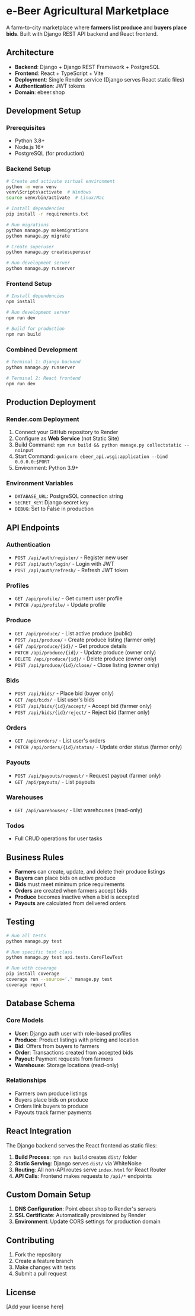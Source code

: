# e-Beer Agricultural Marketplace

A farm-to-city marketplace where **farmers list produce** and **buyers place bids**. Built with Django REST API backend and React frontend.

## Architecture

- **Backend**: Django + Django REST Framework + PostgreSQL
- **Frontend**: React + TypeScript + Vite
- **Deployment**: Single Render service (Django serves React static files)
- **Authentication**: JWT tokens
- **Domain**: ebeer.shop

## Development Setup

### Prerequisites
- Python 3.8+
- Node.js 16+
- PostgreSQL (for production)

### Backend Setup
```bash
# Create and activate virtual environment
python -m venv venv
venv\Scripts\activate  # Windows
source venv/bin/activate  # Linux/Mac

# Install dependencies
pip install -r requirements.txt

# Run migrations
python manage.py makemigrations
python manage.py migrate

# Create superuser
python manage.py createsuperuser

# Run development server
python manage.py runserver
```

### Frontend Setup
```bash
# Install dependencies
npm install

# Run development server
npm run dev

# Build for production
npm run build
```

### Combined Development
```bash
# Terminal 1: Django backend
python manage.py runserver

# Terminal 2: React frontend
npm run dev
```

## Production Deployment

### Render.com Deployment
1. Connect your GitHub repository to Render
2. Configure as **Web Service** (not Static Site)
3. Build Command: `npm run build && python manage.py collectstatic --noinput`
4. Start Command: `gunicorn ebeer_api.wsgi:application --bind 0.0.0.0:$PORT`
5. Environment: Python 3.9+

### Environment Variables
- `DATABASE_URL`: PostgreSQL connection string
- `SECRET_KEY`: Django secret key
- `DEBUG`: Set to False in production

## API Endpoints

### Authentication
- `POST /api/auth/register/` - Register new user
- `POST /api/auth/login/` - Login with JWT
- `POST /api/auth/refresh/` - Refresh JWT token

### Profiles
- `GET /api/profile/` - Get current user profile
- `PATCH /api/profile/` - Update profile

### Produce
- `GET /api/produce/` - List active produce (public)
- `POST /api/produce/` - Create produce listing (farmer only)
- `GET /api/produce/{id}/` - Get produce details
- `PATCH /api/produce/{id}/` - Update produce (owner only)
- `DELETE /api/produce/{id}/` - Delete produce (owner only)
- `POST /api/produce/{id}/close/` - Close listing (owner only)

### Bids
- `POST /api/bids/` - Place bid (buyer only)
- `GET /api/bids/` - List user's bids
- `POST /api/bids/{id}/accept/` - Accept bid (farmer only)
- `POST /api/bids/{id}/reject/` - Reject bid (farmer only)

### Orders
- `GET /api/orders/` - List user's orders
- `PATCH /api/orders/{id}/status/` - Update order status (farmer only)

### Payouts
- `POST /api/payouts/request/` - Request payout (farmer only)
- `GET /api/payouts/` - List payouts

### Warehouses
- `GET /api/warehouses/` - List warehouses (read-only)

### Todos
- Full CRUD operations for user tasks

## Business Rules

- **Farmers** can create, update, and delete their produce listings
- **Buyers** can place bids on active produce
- **Bids** must meet minimum price requirements
- **Orders** are created when farmers accept bids
- **Produce** becomes inactive when a bid is accepted
- **Payouts** are calculated from delivered orders

## Testing

```bash
# Run all tests
python manage.py test

# Run specific test class
python manage.py test api.tests.CoreFlowTest

# Run with coverage
pip install coverage
coverage run --source='.' manage.py test
coverage report
```

## Database Schema

### Core Models
- **User**: Django auth user with role-based profiles
- **Produce**: Product listings with pricing and location
- **Bid**: Offers from buyers to farmers
- **Order**: Transactions created from accepted bids
- **Payout**: Payment requests from farmers
- **Warehouse**: Storage locations (read-only)

### Relationships
- Farmers own produce listings
- Buyers place bids on produce
- Orders link buyers to produce
- Payouts track farmer payments

## React Integration

The Django backend serves the React frontend as static files:

1. **Build Process**: `npm run build` creates `dist/` folder
2. **Static Serving**: Django serves `dist/` via WhiteNoise
3. **Routing**: All non-API routes serve `index.html` for React Router
4. **API Calls**: Frontend makes requests to `/api/*` endpoints

## Custom Domain Setup

1. **DNS Configuration**: Point ebeer.shop to Render's servers
2. **SSL Certificate**: Automatically provisioned by Render
3. **Environment**: Update CORS settings for production domain

## Contributing

1. Fork the repository
2. Create a feature branch
3. Make changes with tests
4. Submit a pull request

## License

[Add your license here]

